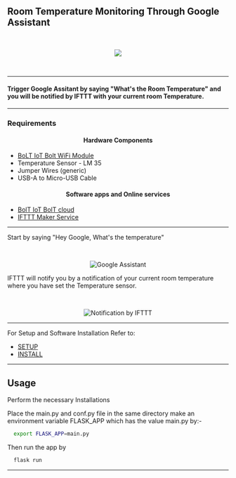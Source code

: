## Room Temperature Monitoring Through Google Assistant
<br/>
<p align="center">
    <img src="https://hackster.imgix.net/uploads/attachments/1198419/_Ue2Sb7BPf2.blob?auto=compress%2Cformat&w=900&h=675&fit=min">
</p>
<br/>

---
#### Trigger Google Assitant by saying "What's the Room Temperature" and you will be notified by IFTTT with your current room Temperature.
---
### Requirements
#### <center> Hardware Components </center>

- [BoLT IoT Bolt WiFi Module](https://www.hackster.io/bolt/products/bolt-wifi-module?ref=project-ba(39dc))
- Temperature Sensor - LM 35
- Jumper Wires (generic)
- USB-A to Micro-USB Cable

#### <center> Software apps and Online services </center>
- [BolT IoT BolT cloud](https://www.hackster.io/bolt/products/bolt-cloud?ref=project-ba39dc)
- [IFTTT Maker Service](https://www.hackster.io/ifttt/products/maker-service?ref=project-ba39dc)
---
Start by saying "Hey Google, What's the temperature"

<br/>
<p align="center">
  <img src="https://hackster.imgix.net/uploads/attachments/1198425/screenshot_20201001-093009_U7KaH22JS8.jpg?auto=compress%2Cformat&w=740&h=555&fit=max" title="Google Assistant"
</p>

IFTTT will notify you by a notification of your current room temperature where you have set the Temperature sensor.

<br/>
<p align="center">
    <img src="https://hackster.imgix.net/uploads/attachments/1198426/screenshot_20201001-093144_rHuwyONU45.jpg?auto=compress%2Cformat&w=740&h=555&fit=max" title="Notification by IFTTT">
</p>

---

For Setup and Software Installation Refer to:

- [SETUP](./SETUP.md)
- [INSTALL](./INSTALL.md)

---

## Usage

Perform the necessary Installations

Place the main.py and conf.py file in the same directory
make an environment variable FLASK_APP which has the value main.py by:-
        
```bash
  export FLASK_APP=main.py
```
Then run the app by 
```bash        
  flask run
```

---
